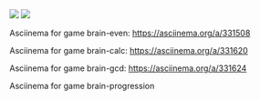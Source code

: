 <img src="https://github.com/MYiLA/frontend-project-lvl1/workflows/node-ci/badge.svg" />
<a href="https://codeclimate.com/github/MYiLA/frontend-project-lvl1/maintainability"><img src="https://api.codeclimate.com/v1/badges/e7431b9c53d3f13c757a/maintainability" /></a>

Asciinema for game brain-even:
https://asciinema.org/a/331508

Asciinema for game brain-calc:
https://asciinema.org/a/331620

Asciinema for game brain-gcd:
https://asciinema.org/a/331624

Asciinema for game brain-progression